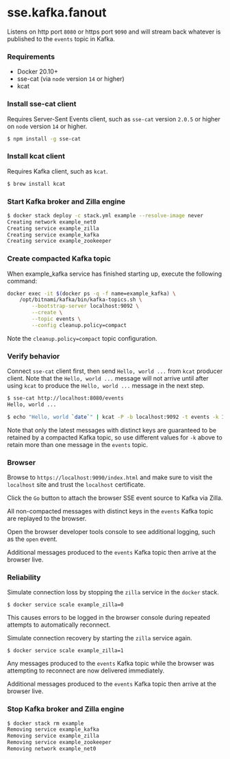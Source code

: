 # sse.kafka.fanout
Listens on http port `8080` or https port `9090` and will stream back whatever is published to the `events` topic in Kafka.

### Requirements
 - Docker 20.10+
 - sse-cat (via `node` version `14` or higher)
 - kcat

### Install sse-cat client
Requires Server-Sent Events client, such as `sse-cat` version `2.0.5` or higher on `node` version `14` or higher.
```bash
$ npm install -g sse-cat
```

### Install kcat client
Requires Kafka client, such as `kcat`.
```bash
$ brew install kcat
```

### Start Kafka broker and Zilla engine
```bash
$ docker stack deploy -c stack.yml example --resolve-image never
Creating network example_net0
Creating service example_zilla
Creating service example_kafka
Creating service example_zookeeper
```

### Create compacted Kafka topic
When example_kafka service has finished starting up, execute the following command:
```bash
docker exec -it $(docker ps -q -f name=example_kafka) \
    /opt/bitnami/kafka/bin/kafka-topics.sh \
        --bootstrap-server localhost:9092 \
        --create \
        --topic events \
        --config cleanup.policy=compact
```
Note the `cleanup.policy=compact` topic configuration.

### Verify behavior
Connect `sse-cat` client first, then send `Hello, world ...` from `kcat` producer client.
Note that the `Hello, world ...` message will not arrive until after using `kcat` to produce the `Hello, world ...` message in the next step.
```bash
$ sse-cat http://localhost:8080/events
Hello, world ...
```
```bash
$ echo "Hello, world `date`" | kcat -P -b localhost:9092 -t events -k 1
```
Note that only the latest messages with distinct keys are guaranteed to be retained by a compacted Kafka topic, so use different values for `-k` above to retain more than one message in the `events` topic.

### Browser

Browse to `https://localhost:9090/index.html` and make sure to visit the `localhost` site and trust the `localhost` certificate.

Click the `Go` button to attach the browser SSE event source to Kafka via Zilla.

All non-compacted messages with distinct keys in the `events` Kafka topic are replayed to the browser.

Open the browser developer tools console to see additional logging, such as the `open` event.

Additional messages produced to the `events` Kafka topic then arrive at the browser live.


### Reliability

Simulate connection loss by stopping the `zilla` service in the `docker` stack.

```
$ docker service scale example_zilla=0
```

This causes errors to be logged in the browser console during repeated attempts to automatically reconnect.

Simulate connection recovery by starting the `zilla` service again.

```
$ docker service scale example_zilla=1
```

Any messages produced to the `events` Kafka topic while the browser was attempting to reconnect are now delivered immediately.

Additional messages produced to the `events` Kafka topic then arrive at the browser live.

### Stop Kafka broker and Zilla engine
```bash
$ docker stack rm example
Removing service example_kafka
Removing service example_zilla
Removing service example_zookeeper
Removing network example_net0
```

